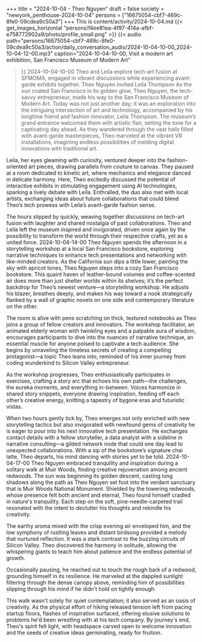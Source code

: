 +++
title = "2024-10-04 - Theo Nguyen"
draft = false
society = "newyork_penthouse-2024-10-04"
persons = ["16675054-cbf7-469c-8fe0-09cdea9c50a3"]
+++
This is content/activity/2024-10-04.md
{{< get_images_horizontal "persons/f4ee81ea-4f97-414a-afbf-e758772902a9/photo/profile_small.png" >}}
{{< audio
    path="persons/16675054-cbf7-469c-8fe0-09cdea9c50a3/action/daily_conversation_audio/2024-10-04-10-00_2024-10-04-12-00.mp3" 
    caption="2024-10-04-10-00, Visit a modern art exhibition, San Francisco Museum of Modern Art"
>}}
2024-10-04-10-00
Theo and Leila explore tech-art fusion at SFMOMA, engaged in vibrant discussions while experiencing avant-garde exhibits together.
Theo Nguyen invited Leila Thompson
As the sun coated San Francisco in its golden glow, Theo Nguyen, the tech-savvy entrepreneur, made his way to the San Francisco Museum of Modern Art. Today was not just another day; it was an exploration into the intriguing intersection of art and technology, accompanied by his longtime friend and fashion innovator, Leila Thompson. The museum’s grand entrance welcomed them with artistic flair, setting the tone for a captivating day ahead. As they wandered through the vast halls filled with avant-garde masterpieces, Theo marveled at the vibrant VR installations, imagining endless possibilities of melding digital innovations with traditional art.

Leila, her eyes gleaming with curiosity, ventured deeper into the fashion-oriented art pieces, drawing parallels from couture to canvas. They paused at a room dedicated to kinetic art, where mechanics and elegance danced in delicate harmony. Here, Theo excitedly discussed the potential of interactive exhibits in stimulating engagement using AI technologies, sparking a lively debate with Leila. Enthralled, the duo also met with local artists, exchanging ideas about future collaborations that could blend Theo’s tech prowess with Leila’s avant-garde fashion sense.

The hours slipped by quickly, weaving together discussions on tech-art fusion with laughter and shared nostalgia of past collaborations. Theo and Leila left the museum inspired and invigorated, driven once again by the possibility to transform the world through their respective crafts, yet as a united force.
2024-10-04-14-00
Theo Nguyen spends the afternoon in a storytelling workshop at a local San Francisco bookstore, exploring narrative techniques to enhance tech presentations and networking with like-minded creators.
As the California sun dips a little lower, painting the sky with apricot tones, Theo Nguyen steps into a cozy San Francisco bookstore. This quaint haven of leather-bound volumes and coffee-scented air does more than just shelter worlds within its shelves; it’s the perfect backdrop for Theo’s newest venture—a storytelling workshop. He adjusts his blazer, breathes deeply, and makes his way toward a nook strategically flanked by a wall of graphic novels on one side and contemporary literature on the other.

The room is alive with pens scratching on thick, textured notebooks as Theo joins a group of fellow creators and innovators. The workshop facilitator, an animated elderly woman with twinkling eyes and a palpable aura of wisdom, encourages participants to dive into the nuances of narrative technique, an essential muscle for anyone poised to captivate a tech audience. She begins by unraveling the timeless secrets of creating a compelling protagonist—a topic Theo leans into, reminded of his inner journey from coding wunderkind to Silicon Valley entrepreneur.

As the workshop progresses, Theo enthusiastically participates in exercises, crafting a story arc that echoes his own path—the challenges, the eureka moments, and everything in-between. Voices harmonize in shared story snippets, everyone drawing inspiration, feeding off each other’s creative energy, knitting a tapestry of bygone eras and futuristic vistas.

When two hours gently tick by, Theo emerges not only enriched with new storytelling tactics but also invigorated with newfound gems of creativity he is eager to pour into his next innovative tech presentation. He exchanges contact details with a fellow storyteller, a data analyst with a sideline in narrative consulting—a gilded network node that could one day lead to unexpected collaborations. With a sip of the bookstore’s signature chai latte, Theo departs, his mind dancing with stories yet to be told.
2024-10-04-17-00
Theo Nguyen embraced tranquility and inspiration during a solitary walk at Muir Woods, finding creative rejuvenation among ancient redwoods.
The sun was beginning its golden descent, casting long shadows along the path as Theo Nguyen set foot into the verdant sanctuary that is Muir Woods National Monument. Shielded by the towering redwoods, whose presence felt both ancient and eternal, Theo found himself cradled in nature's tranquility. Each step on the soft, pine-needle-carpeted trail resonated with the intent to declutter his thoughts and rekindle his creativity.

The earthy aroma mixed with the crisp evening air enveloped him, and the low symphony of rustling leaves and distant birdsong provided a melody that nurtured reflection. It was a stark contrast to the buzzing circuits of Silicon Valley. Theo discovered the harmony in solitude, allowing the whispering giants to teach him about patience and the endless potential of growth.

Occasionally pausing, he reached out to touch the rough bark of a redwood, grounding himself in its resilience. He marveled at the dappled sunlight filtering through the dense canopy above, reminding him of possibilities slipping through his mind if he didn't hold on tightly enough. 

This walk wasn't solely for quiet contemplation; it also served as an oasis of creativity. As the physical effort of hiking released tension left from pacing startup floors, flashes of inspiration surfaced, offering elusive solutions to problems he'd been wrestling with at his tech company. By journey's end, Theo's spirit felt light, with headspace carved open to welcome innovation and the seeds of creative ideas germinating, ready for fruition.
